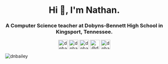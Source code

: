 <h1 align="center">Hi 👋, I'm Nathan.</h1>
<h3 align="center">A Computer Science teacher at Dobyns-Bennett High School in Kingsport, Tennessee.</h3>

<p align="center">
<a href="https://twitter.com/dnbailey" target="blank"><img align="center" src="https://cdn.jsdelivr.net/npm/simple-icons@3.0.1/icons/twitter.svg" alt="dnbailey" height="30" width="30" /></a>
<a href="https://codesandbox.com/dnbailey" target="blank"><img align="center" src="https://cdn.jsdelivr.net/npm/simple-icons@3.0.1/icons/codesandbox.svg" alt="dnbailey" height="30" width="30" /></a>
<a href="https://instagram.com/dnbailey" target="blank"><img align="center" src="https://cdn.jsdelivr.net/npm/simple-icons@3.0.1/icons/instagram.svg" alt="dnbailey" height="30" width="30" /></a>
<a href="https://medium.com/@dnbailey" target="blank"><img align="center" src="https://cdn.jsdelivr.net/npm/simple-icons@3.0.1/icons/medium.svg" alt="@dnbailey" height="30" width="30" /></a>
  <a href="https://dev.to/dnbailey" target="blank"><img align="center" src="https://cdn.jsdelivr.net/npm/simple-icons@3.0.1/icons/dev-dot-to.svg" alt="dnbailey" height="30" width="30" /></a>
</p>

<p><img align="center" src="https://github-readme-stats.vercel.app/api/top-langs/?username=dnbailey&layout=compact&hide=html" alt="dnbailey" /></p>
